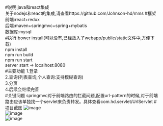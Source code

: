 #说明
java和react集成<br/>
关于nodejs和react的集成,请查看https://github.com/Johnson-hd/mms
#框架
前端:react+redux<br/>
后端:maven+springmvc+spring+mybatis<br/>
数据库:mysql<br/>
#执行
bower install(可以没有,已经放入了webapp/public/static文件中,方便下载)<br/>
npm install<br/>
npm run build<br/>
npm run start<br/>
server start => localhost:8080<br/>
#主要功能
1.登录<br/>
2.查询(列表查询,个人查询:支持模糊查询)<br/>
3.分页<br/>
4.后续会继续完善<br/>
#关键问题
springmvc对于前端路由的拦截问题,配置url-pattern的时候,对于前端路由应该单独找一个servlet来负责转发。具体查看com.hd.servlet/UrlServlet
#项目截图
 ![image](https://github.com/Johnson-hd/maven_ssm/tree/master/src/main/webapp/public/static/images/project_1.png)<br/>
 ![image](https://github.com/Johnson-hd/maven_ssm/tree/master/src/main/webapp/public/static/images/project_2.png)<br/>
 ![image](https://github.com/Johnson-hd/maven_ssm/tree/master/src/main/webapp/public/static/images/project_3.png)<br/>











